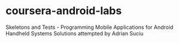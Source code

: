 # coursera-android-labs
Skeletons and Tests - Programming Mobile Applications for Android Handheld Systems
Solutions attempted by Adrian Suciu